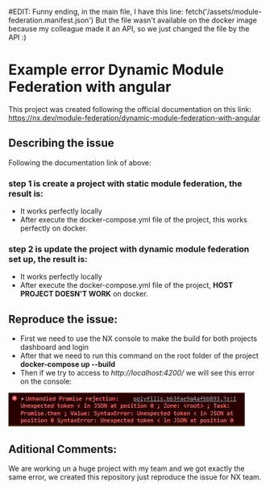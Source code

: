 #EDIT:
Funny ending, in the main file, I have this line:
fetch('/assets/module-federation.manifest.json')
But the file wasn't available on the docker image because my colleague made it an API, so we just changed the file by the API :)

# Example error Dynamic Module Federation with angular

This project was created following the official documentation on this link:
https://nx.dev/module-federation/dynamic-module-federation-with-angular


## Describing the issue
Following the documentation link of above:

### step 1 is create a project with static module federation, the result is:

- It works perfectly locally
- After execute the docker-compose.yml file of the project, this works perfectly on docker.

### step 2 is update the project with dynamic module federation set up, the result is:

- It works perfectly locally
- After execute the docker-compose.yml file of the project, **HOST PROJECT DOESN'T WORK** on docker.

## Reproduce the issue:

- First we need to use the NX console to make the build for both projects dashboard and login
- After that we need to run this command on the root folder of the project **docker-compose up --build**
- Then if we try to access to *http://localhost:4200/* we will see this error on the console:

![alt text](https://github.com/ArticosDev/NX_Dynamic_Federation_Module/blob/main/Error_screenshot.jpg?raw=true)

## Aditional Comments:
We are working un a huge project with my team and we got exactly the same error, we created this repository just reproduce the issue for NX team.
